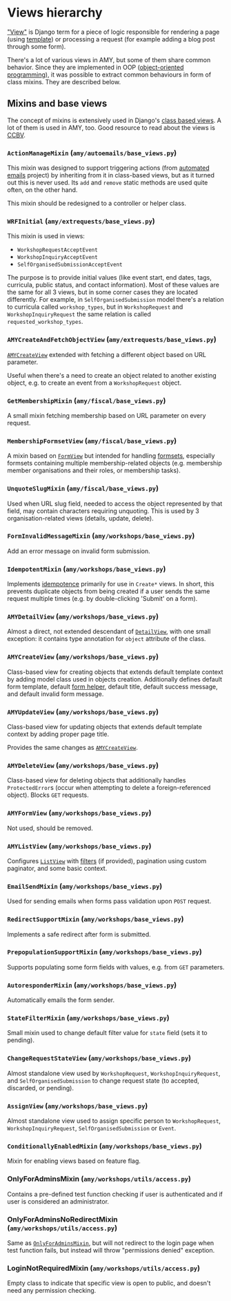 # Views hierarchy

["View"](https://docs.djangoproject.com/en/dev/glossary/#term-view) is Django term for
a piece of logic responsible for rendering a page (using
[template](https://docs.djangoproject.com/en/4.1/glossary/#term-template)) or processing
a request (for example adding a blog post through some form).

There's a lot of various views in AMY, but some of them share common behavior. Since
they are implemented in OOP
([object-oriented programming](https://en.wikipedia.org/wiki/Object-oriented_programming)),
it was possible to extract common behaviours in form of class mixins. They are described
below.

## Mixins and base views

The concept of mixins is extensively used in Django's
[class based views](https://docs.djangoproject.com/en/dev/topics/class-based-views/).
A lot of them is used in AMY, too. Good resource to read about the views is
[CCBV](https://ccbv.co.uk/).

### `ActionManageMixin` (`amy/autoemails/base_views.py`)

This mixin was designed to support triggering actions (from
[automated emails](./projects/2019_automated_emails.md) project) by inheriting from it
in class-based views, but as it turned out this is never used. Its `add` and `remove`
static methods are used quite often, on the other hand.

This mixin should be redesigned to a controller or helper class.

### `WRFInitial` (`amy/extrequests/base_views.py`)

This mixin is used in views:

* `WorkshopRequestAcceptEvent`
* `WorkshopInquiryAcceptEvent`
* `SelfOrganisedSubmissionAcceptEvent`

The purpose is to provide initial values (like event start, end dates, tags, curricula,
public status, and contact information). Most of these values are the same for all 3
views, but in some corner cases they are located differently. For example, in
`SelfOrganisedSubmission` model there's a relation to curricula called `workshop_types`,
but in `WorkshopRequest` and `WorkshopInquiryRequest` the same relation is called
`requested_workshop_types`.

### `AMYCreateAndFetchObjectView` (`amy/extrequests/base_views.py`)

[`AMYCreateView`](#amycreateview-amyworkshopsbase_viewspy) extended with fetching
a different object based on URL parameter.

Useful when there's a need to create an object related to another existing object, e.g.
to create an event from a `WorkshopRequest` object.

### `GetMembershipMixin` (`amy/fiscal/base_views.py`)

A small mixin fetching membership based on URL parameter on every request.

### `MembershipFormsetView` (`amy/fiscal/base_views.py`)

A mixin based on [`FormView`](https://ccbv.co.uk/FormView) but intended for handling
[formsets](https://docs.djangoproject.com/en/dev/topics/forms/formsets/), especially
formsets containing multiple membership-related objects (e.g. membership member
organisations and their roles, or membership tasks).

### `UnquoteSlugMixin` (`amy/fiscal/base_views.py`)

Used when URL slug field, needed to access the object represented by that field, may
contain characters requiring unquoting. This is used by 3 organisation-related views
(details, update, delete).

### `FormInvalidMessageMixin` (`amy/workshops/base_views.py`)

Add an error message on invalid form submission.

### `IdempotentMixin` (`amy/workshops/base_views.py`)

Implements [idempotence](https://medium.com/cache-me-out/understanding-idempotency-68a50a837fc1) primarily for use in `Create*` views.
In short, this prevents duplicate objects from being created if a user sends the same request multiple times
(e.g. by double-clicking 'Submit' on a form).

### `AMYDetailView` (`amy/workshops/base_views.py`)

Almost a direct, not extended descendant of [`DetailView`](https://ccbv.co.uk/DetailView),
with one small exception: it contains type annotation for `object` attribute of the
class.

### `AMYCreateView` (`amy/workshops/base_views.py`)

Class-based view for creating objects that extends default template context by adding
model class used in objects creation. Additionally defines default form template,
default
[form helper](https://django-crispy-forms.readthedocs.io/en/latest/form_helper.html),
default title, default success message, and default invalid form message.

### `AMYUpdateView` (`amy/workshops/base_views.py`)

Class-based view for updating objects that extends default template context by adding
proper page title.

Provides the same changes as [`AMYCreateView`](#amycreateview-amyworkshopsbase_viewspy).

### `AMYDeleteView` (`amy/workshops/base_views.py`)

Class-based view for deleting objects that additionally handles `ProtectedError`s (occur
when attempting to delete a foreign-referenced object). Blocks `GET` requests.

### `AMYFormView` (`amy/workshops/base_views.py`)

Not used, should be removed.

### `AMYListView` (`amy/workshops/base_views.py`)

Configures [`ListView`](https://ccbv.co.uk/ListView) with
[filters](https://django-filter.readthedocs.io/en/stable/) (if provided), pagination
using custom paginator, and some basic context.

### `EmailSendMixin` (`amy/workshops/base_views.py`)

Used for sending emails when forms pass validation upon `POST` request.

### `RedirectSupportMixin` (`amy/workshops/base_views.py`)

Implements a safe redirect after form is submitted.

### `PrepopulationSupportMixin` (`amy/workshops/base_views.py`)

Supports populating some form fields with values, e.g. from `GET` parameters.

### `AutoresponderMixin` (`amy/workshops/base_views.py`)

Automatically emails the form sender.

### `StateFilterMixin` (`amy/workshops/base_views.py`)

Small mixin used to change default filter value for `state` field (sets it to pending).

### `ChangeRequestStateView` (`amy/workshops/base_views.py`)

Almost standalone view used by `WorkshopRequest`, `WorkshopInquiryRequest`, and
`SelfOrganisedSubmission` to change request state (to accepted, discarded, or pending).

### `AssignView` (`amy/workshops/base_views.py`)

Almost standalone view used to assign specific person to `WorkshopRequest`,
`WorkshopInquiryRequest`, `SelfOrganisedSubmission` or `Event`.

### `ConditionallyEnabledMixin` (`amy/workshops/base_views.py`)

Mixin for enabling views based on feature flag.

### OnlyForAdminsMixin (`amy/workshops/utils/access.py`)

Contains a pre-defined test function checking if user is authenticated and if user
is considered an administrator.

### OnlyForAdminsNoRedirectMixin (`amy/workshops/utils/access.py`)

Same as [`OnlyForAdminsMixin`](#onlyforadminsmixin-amyworkshopsutilsaccesspy), but will
not redirect to the login page when test function fails, but instead will throw
"permissions denied" exception.

### LoginNotRequiredMixin (`amy/workshops/utils/access.py`)

Empty class to indicate that specific view is open to public, and doesn't need any
permission checking.

